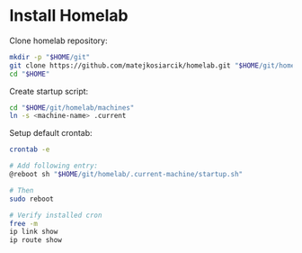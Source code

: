 # Install Homelab

Clone homelab repository:

```sh
mkdir -p "$HOME/git"
git clone https://github.com/matejkosiarcik/homelab.git "$HOME/git/homelab"
cd "$HOME"
```

Create startup script:

```sh
cd "$HOME/git/homelab/machines"
ln -s <machine-name> .current
```

Setup default crontab:

```sh
crontab -e

# Add following entry:
@reboot sh "$HOME/git/homelab/.current-machine/startup.sh"

# Then
sudo reboot

# Verify installed cron
free -m
ip link show
ip route show
```
